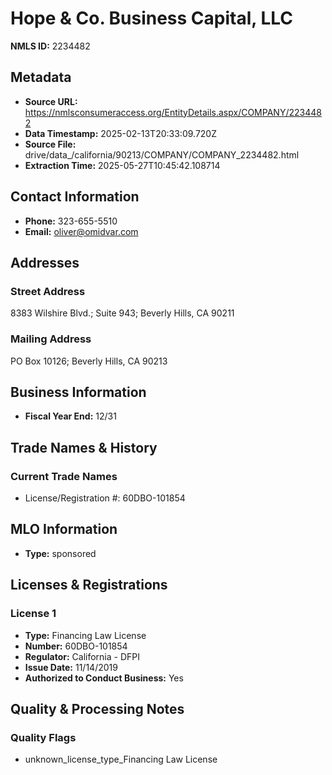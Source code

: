 # Hope & Co. Business Capital, LLC

**NMLS ID:** 2234482

## Metadata
- **Source URL:** https://nmlsconsumeraccess.org/EntityDetails.aspx/COMPANY/2234482
- **Data Timestamp:** 2025-02-13T20:33:09.720Z
- **Source File:** drive/data_/california/90213/COMPANY/COMPANY_2234482.html
- **Extraction Time:** 2025-05-27T10:45:42.108714

## Contact Information
- **Phone:** 323-655-5510
- **Email:** oliver@omidvar.com

## Addresses
### Street Address
8383 Wilshire Blvd.; Suite 943; Beverly Hills, CA 90211

### Mailing Address
PO Box 10126; Beverly Hills, CA 90213

## Business Information
- **Fiscal Year End:** 12/31

## Trade Names & History
### Current Trade Names
- License/Registration #: 60DBO-101854

## MLO Information
- **Type:** sponsored

## Licenses & Registrations

### License 1
- **Type:** Financing Law License
- **Number:** 60DBO-101854
- **Regulator:** California - DFPI
- **Issue Date:** 11/14/2019
- **Authorized to Conduct Business:** Yes

## Quality & Processing Notes
### Quality Flags
- unknown_license_type_Financing Law License
